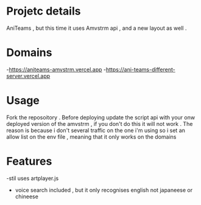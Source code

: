 # Projetc details 
AniTeams , but this time it uses Amvstrm api , and a new layout as well .

# Domains
-https://aniteams-amvstrm.vercel.app
-https://ani-teams-different-server.vercel.app
# Usage 
Fork the reposoitory . Before deploying update the script api with your onw deployed version of the amvstrm , if you don't do this it will not work . The reason is because i don't several traffic on the one i'm using 
so i set an allow list on the env file , meaning that it only works on the domains 
# Features 
-stil uses artplayer.js 
- voice search included , but it only recognises english not japaneese or chineese

